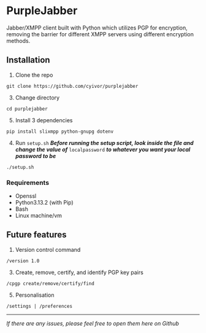 # PurpleJabber
Jabber/XMPP client built with Python which utilizes PGP for encryption, removing the barrier for different XMPP servers using different encryption methods.

## Installation

1. Clone the repo
```
git clone https://github.com/cyivor/purplejabber
```

3. Change directory
```
cd purplejabber
```

5. Install 3 dependencies
```
pip install slixmpp python-gnupg dotenv
```

4. Run `setup.sh`
***Before running the setup script, look inside the file and change the value of*** `localpassword` ***to whatever you want your local password to be***
```
./setup.sh
```

### Requirements

- Openssl
- Python3.13.2 (with Pip)
- Bash
- Linux machine/vm

## Future features

1. Version control command 
```
/version 1.0
```
3. Create, remove, certify, and identify PGP key pairs
```
/cpgp create/remove/certify/find
```
5. Personalisation
```
/settings | /preferences
```

---

<i>If there are any issues, please feel free to open them here on Github</i>
